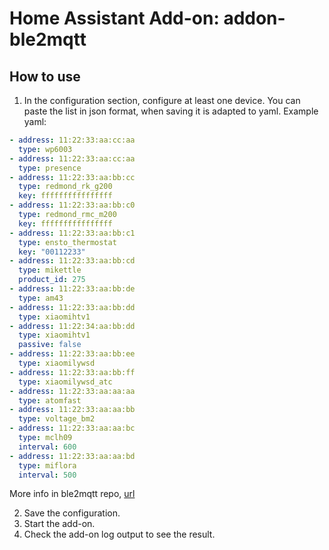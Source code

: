 # Home Assistant Add-on: addon-ble2mqtt
## How to use

1. In the configuration section, configure at least one device. You can paste the list in json format, when saving it is adapted to yaml. Example yaml:
```yaml
- address: 11:22:33:aa:cc:aa
  type: wp6003
- address: 11:22:33:aa:cc:aa
  type: presence
- address: 11:22:33:aa:bb:cc
  type: redmond_rk_g200
  key: ffffffffffffffff
- address: 11:22:33:aa:bb:c0
  type: redmond_rmc_m200
  key: ffffffffffffffff
- address: 11:22:33:aa:bb:c1
  type: ensto_thermostat
  key: "00112233"
- address: 11:22:33:aa:bb:cd
  type: mikettle
  product_id: 275
- address: 11:22:33:aa:bb:de
  type: am43
- address: 11:22:33:aa:bb:dd
  type: xiaomihtv1
- address: 11:22:34:aa:bb:dd
  type: xiaomihtv1
  passive: false
- address: 11:22:33:aa:bb:ee
  type: xiaomilywsd
- address: 11:22:33:aa:bb:ff
  type: xiaomilywsd_atc
- address: 11:22:33:aa:aa:aa
  type: atomfast
- address: 11:22:33:aa:aa:bb
  type: voltage_bm2
- address: 11:22:33:aa:aa:bc
  type: mclh09
  interval: 600
- address: 11:22:33:aa:aa:bd
  type: miflora
  interval: 500
```

More info in ble2mqtt repo, [url](https://github.com/devbis/ble2mqtt)

2. Save the configuration.
3. Start the add-on.
4. Check the add-on log output to see the result.